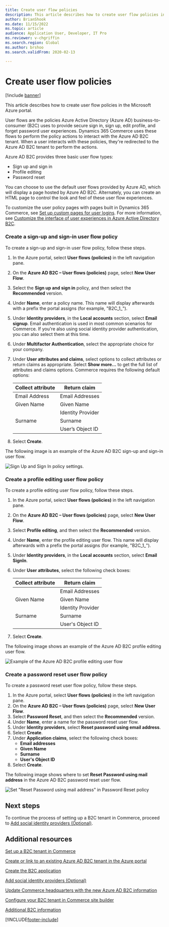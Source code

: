 ```yaml
---
title: Create user flow policies
description: This article describes how to create user flow policies in the Microsoft Azure portal.
author: BrianShook
ms.date: 11/15/2022
ms.topic: article 
audience: Application User, Developer, IT Pro
ms.reviewer: v-chgriffin
ms.search.region: Global
ms.author: brshoo
ms.search.validFrom: 2020-02-13

---
```


# Create user flow policies

[!include [banner](includes/banner.md)]

This article describes how to create user flow policies in the Microsoft Azure portal.

User flows are the policies Azure Active Directory (Azure AD) business-to-consumer (B2C) uses to provide secure sign in, sign up, edit profile, and forget password user experiences. Dynamics 365 Commerce uses these flows to perform the policy actions to interact with the Azure AD B2C tenant. When a user interacts with these policies, they're redirected to the Azure AD B2C tenant to perform the actions.

Azure AD B2C provides three basic user flow types:
- Sign up and sign in
- Profile editing
- Password reset

You can choose to use the default user flows provided by Azure AD, which will display a page hosted by Azure AD B2C. Alternately, you can create an HTML page to control the look and feel of these user flow experiences. 

To customize the user policy pages with pages built in Dynamics 365 Commerce, see [Set up custom pages for user logins](custom-pages-user-logins.md). For more information, see [Customize the interface of user experiences in Azure Active Directory B2C](/azure/active-directory-b2c/tutorial-customize-ui).

### Create a sign-up and sign-in user flow policy

To create a sign-up and sign-in user flow policy, follow these steps.

1. In the Azure portal, select **User flows (policies)** in the left navigation pane.
1. On the **Azure AD B2C – User flows (policies)** page, select **New User Flow**.
1. Select the **Sign up and sign in** policy, and then select the **Recommended** version.
1. Under **Name**, enter a policy name. This name will display afterwards with a prefix the portal assigns (for example, "B2C_1_").
1. Under **Identity providers**, in the **Local accounts** section, select **Email signup**. Email authentication is used in most common scenarios for Commerce. If you're also using social identity provider authentication, you can also select them at this time.
1. Under **Multifactor Authentication**, select the appropriate choice for your company. 
1. Under **User attributes and claims**, select options to collect attributes or return claims as appropriate. Select **Show more...** to get the full list of attributes and claims options. Commerce requires the following default options:

    | **Collect  attribute** | **Return  claim** |
    | ---------------------- | ----------------- |
    | Email Address          | Email Addresses   |
    | Given Name             | Given Name        |
    |                        | Identity Provider |
    | Surname                | Surname           |
    |                        | User’s Object ID  |

1. Select **Create**.

The following image is an example of the Azure AD B2C sign-up and sign-in user flow.

![Sign Up and Sign In policy settings.](./media/B2CImage_11.png)

   
### Create a profile editing user flow policy

To create a profile editing user flow policy, follow these steps.

1. In the Azure portal, select **User flows (policies)** in the left navigation pane.
1. On the **Azure AD B2C – User flows (policies)** page, select **New User Flow**.
1. Select **Profile editing**, and then select the **Recommended** version.
1. Under **Name**, enter the profile editing user flow. This name will display afterwards with a prefix the portal assigns (for example, "B2C_1_").
1. Under **Identity providers**, in the **Local accounts** section, select **Email SignIn**.
1. Under **User attributes**, select the following check boxes:
    
    | **Collect  attribute** | **Return  claim** |
    | ---------------------- | ----------------- |
    |                        | Email Addresses   |
    | Given Name             | Given Name        |
    |                        | Identity Provider |
    | Surname                | Surname           |
    |                        | User's Object ID  |
    
1. Select **Create**.

The following image shows an example of the Azure AD B2C profile editing user flow.

![Example of the Azure AD B2C profile editing user flow](./media/B2CImage_12.png)

### Create a password reset user flow policy

To create a password reset user flow policy, follow these steps.

1. In the Azure portal, select **User flows (policies)** in the left navigation pane.
1. On the **Azure AD B2C – User flows (policies)** page, select **New User Flow**.
1. Select **Password Reset**, and then select the **Recommended** version.
1. Under **Name**, enter a name for the password reset user flow.
1. Under **Identity providers**, select **Reset password using email address**.
1. Select **Create**.
1. Under **Application claims**, select the following check boxes:
    - **Email addresses**
    - **Given Name**
    - **Surname**
    - **User's Object ID**
1. Select **Create**.

The following image shows where to set **Reset Password using mail address** in the Azure AD B2C password reset user flow.

![Set "Reset Password using mail address" in Password Reset policy](./media/B2CImage_13.png)

## Next steps

To continue the process of setting up a B2C tenant in Commerce, proceed to [Add social identity providers (Optional)](add-social-identity-providers.md).

## Additional resources

[Set up a B2C tenant in Commerce](set-up-b2c-tenant.md)

[Create or link to an existing Azure AD B2C tenant in the Azure portal](create-link-aad-b2c-tenant.md)

[Create the B2C application](create-b2c-app.md)

[Add social identity providers (Optional)](add-social-identity-providers.md)

[Update Commerce headquarters with the new Azure AD B2C information](update-hq-aad-b2c-info.md)

[Configure your B2C tenant in Commerce site builder](config-b2c-tenant-site-builder.md)

[Additional B2C information](additional-b2c-info.md)


[!INCLUDE[footer-include](../includes/footer-banner.md)]
